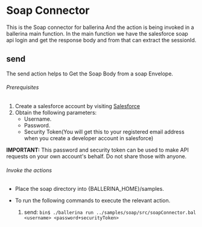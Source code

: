 # Soap Connector

This is the Soap connector for ballerina And the action is being invoked in a ballerina main function.
In the main function we have the salesforce soap api login and get the response body and from that can
extract the sessionId.

## send
   The send action helps to Get the Soap Body from a soap Envelope.

###### Prerequisites

1. Create a salesforce account by visiting [Salesforce](https://developer.salesforce.com/)
2. Obtain the following parameters:
    * Username.
    * Password.
    * Security Token(You will get this to your registered email address when you create a developer
    account in salesforce)

**IMPORTANT:** This password and security token can be used to make API requests on your own account's behalf.
Do not share those with anyone.

###### Invoke the actions
- Place the soap directory into {BALLERINA_HOME}/samples.
- To run the following commands to execute the relevant action.

  1. send:
  `bin$ ./ballerina run ../samples/soap/src/soapConnector.bal <username> <password+securityToken>`